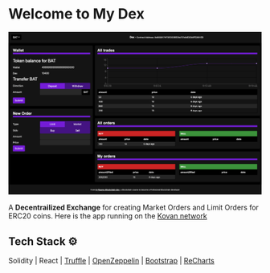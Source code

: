 # Welcome to My Dex

![MyDexScreenShot](https://raw.githubusercontent.com/jacobvanschenck/Dex/master/MyDex.png)

A **Decentrailized Exchange** for creating Market Orders and Limit Orders for ERC20 coins. Here is the app running on the [Kovan network](https://dex-vs.netlify.app/)

## Tech Stack ⚙️

Solidity | React | [Truffle](https://trufflesuite.com/) | [OpenZeppelin](https://github.com/OpenZeppelin/openzeppelin-contracts) | [Bootstrap](https://getbootstrap.com/) | [ReCharts](https://recharts.org/en-US)
